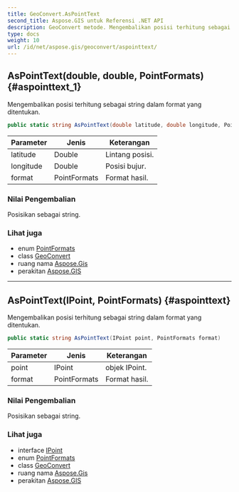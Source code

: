 ```yaml
---
title: GeoConvert.AsPointText
second_title: Aspose.GIS untuk Referensi .NET API
description: GeoConvert metode. Mengembalikan posisi terhitung sebagai string dalam format yang ditentukan.
type: docs
weight: 10
url: /id/net/aspose.gis/geoconvert/aspointtext/
---
```

## AsPointText(double, double, PointFormats) {#aspointtext_1}

Mengembalikan posisi terhitung sebagai string dalam format yang ditentukan.

```csharp
public static string AsPointText(double latitude, double longitude, PointFormats format)
```

| Parameter | Jenis | Keterangan |
| --- | --- | --- |
| latitude | Double | Lintang posisi. |
| longitude | Double | Posisi bujur. |
| format | PointFormats | Format hasil. |

### Nilai Pengembalian

Posisikan sebagai string.

### Lihat juga

* enum [PointFormats](../../pointformats/)
* class [GeoConvert](../)
* ruang nama [Aspose.Gis](../../geoconvert/)
* perakitan [Aspose.GIS](../../../)

---

## AsPointText(IPoint, PointFormats) {#aspointtext}

Mengembalikan posisi terhitung sebagai string dalam format yang ditentukan.

```csharp
public static string AsPointText(IPoint point, PointFormats format)
```

| Parameter | Jenis | Keterangan |
| --- | --- | --- |
| point | IPoint | objek IPoint. |
| format | PointFormats | Format hasil. |

### Nilai Pengembalian

Posisikan sebagai string.

### Lihat juga

* interface [IPoint](../../../aspose.gis.geometries/ipoint/)
* enum [PointFormats](../../pointformats/)
* class [GeoConvert](../)
* ruang nama [Aspose.Gis](../../geoconvert/)
* perakitan [Aspose.GIS](../../../)


